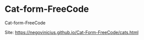 # Cat-form-FreeCode
 Cat-form-FreeCode

Site: https://negovinicius.github.io/Cat-Form-FreeCode/cats.html
